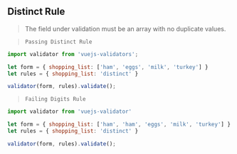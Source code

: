 ## Distinct Rule

> The field under validation must be an array with no duplicate values.


> `Passing Distinct Rule`
```js
import validator from 'vuejs-validators';

let form = { shopping_list: ['ham', 'eggs', 'milk', 'turkey'] }
let rules = { shopping_list: 'distinct' }

validator(form, rules).validate();
```

> `Failing Digits Rule`
```js
import validator from 'vuejs-validator'

let form = { shopping_list: ['ham', 'ham', 'eggs', 'milk', 'turkey'] }
let rules = { shopping_list: 'distinct' }

validator(form, rules).validate();
```
